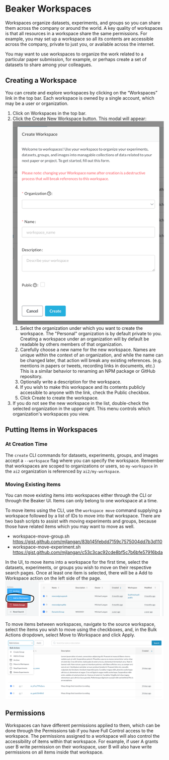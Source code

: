 # Beaker Workspaces

Workspaces organize datasets, experiments, and groups so you can share them across the company or around the world.  A key quality of workspaces is that all resources in a workspace share the same permissions.  For example, you may set up a workspace so all its contents are accessible across the company, private to just you, or available across the internet.

You may want to use workspaces to organize the work related to a particular paper submission, for example, or perhaps create a set of datasets to share among your colleagues.

## Creating a Workspace
You can create and explore workspaces by clicking on the “Workspaces” link in the top bar.  Each workspace is owned by a single account, which may be a user or organization.

1. Click on Workspaces in the top bar.
1. Click the Create New Workspace button. This modal will appear:<br>
   ![Create Workspace modal](../images/create-workspace-modal.png)
   1. Select the organization under which you want to create the workspace. The "Personal" organization is by default private to you. Creating a workspace under an organization will by default be readable by others members of that organization.
   1. Carefully choose a new name for the new workspace. Names are unique within the context of an organization, and while the name can be changed later, that action will break any existing references. (e.g. mentions in papers or tweets, recording links in documents, etc.) This is a similar behavior to renaming an NPM package or GitHub repository.
   1. Optionally write a description for the workspace.
   1. If you wish to make this workspace and its contents publicly accessible to anyone with the link, check the Public checkbox.
   1. Click Create to create the workspace.
1. If you do not see the new workspace in the list, double-check the selected organization in the upper right. This menu controls which organization's workspaces you view.

## Putting Items in Workspaces
### At Creation Time
The `create` CLI commands for datasets, experiments, groups, and images accept a `--workspace` flag where you can specify the workspace. Remember that workspaces are scoped to organizations or users, so `my-workspace` in the `ai2` organization is referenced by `ai2/my-workspace`.

### Moving Existing Items
You can move existing items into workspaces either through the CLI or through the Beaker UI. Items can only belong to one workspace at a time.

To move items using the CLI, use the `workspace move` command supplying a workspace followed by a list of IDs to move into that workspace. There are two bash scripts to assist with moving experiments and groups, because those have related items which you may want to move as well.
- workspace-move-group.sh https://gist.github.com/mjlangan/83b145febdd7159c7575004dd7b3d110
- workspace-move-experiment.sh https://gist.github.com/mjlangan/c53c3cac92cde8bf5c7b6bfe57916bda

In the UI, to move items into a workspace for the first time, select the datasets, experiments, or groups you wish to move on their respective search pages. Once at least one item is selected, there will be a Add to Workspace action on the left side of the page.
![Add to Workspace button](../images/add-to-workspace.png)

To move items between workspaces, navigate to the source workspace, select the items you wish to move using the checkboxes, and, in the Bulk Actions dropdown, select Move to Workspace and click Apply.
![Move to Workspace button](../images/move-to-workspace.png)

## Permissions
Workspaces can have different permissions applied to them, which can be done through the Permissions tab if you have Full Control access to the workspace. The permissions assigned to a workspace will also control the accessibility of items within that workspace. For example, if user A grants user B write permission on their workspace, user B will also have write permissions on all items inside that workspace.
